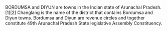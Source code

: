 BORDUMSA and DIYUN are towns in the Indian state of Arunachal Pradesh.[1][2] Changlang is the name of the district that contains Bordumsa and Diyun towns. Bordumsa and Diyun are revenue circles and together constitute 49th Arunachal Pradesh State legislative Assembly Constituency.
